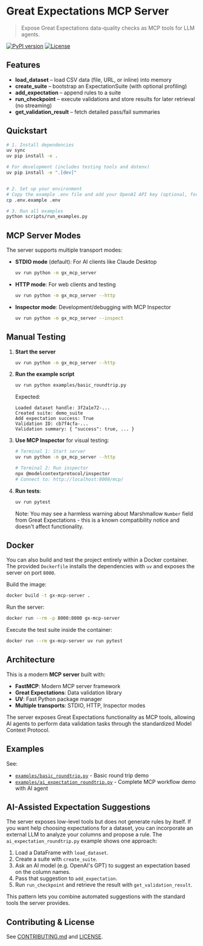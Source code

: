 # Great Expectations MCP Server

> Expose Great Expectations data-quality checks as MCP tools for LLM agents.

[![PyPI version](https://img.shields.io/pypi/v/gx-mcp-server)](https://pypi.org/project/gx-mcp-server)
[![License](https://img.shields.io/github/license/davidf9999/gx-mcp-server)](LICENSE)

## Features

- **load_dataset** – load CSV data (file, URL, or inline) into memory  
- **create_suite** – bootstrap an ExpectationSuite (with optional profiling)  
- **add_expectation** – append rules to a suite  
- **run_checkpoint** – execute validations and store results for later retrieval (no streaming)
- **get_validation_result** – fetch detailed pass/fail summaries  

## Quickstart

```bash
# 1. Install dependencies
uv sync
uv pip install -e .

# For development (includes testing tools and dotenv)
uv pip install -e ".[dev]"


# 2. Set up your environment
# Copy the example .env file and add your OpenAI API key (optional, for the AI example)
cp .env.example .env

# 3. Run all examples
python scripts/run_examples.py
```

## MCP Server Modes

The server supports multiple transport modes:

- **STDIO mode** (default): For AI clients like Claude Desktop
  ```bash
  uv run python -m gx_mcp_server
  ```

- **HTTP mode**: For web clients and testing
  ```bash
  uv run python -m gx_mcp_server --http
  ```

- **Inspector mode**: Development/debugging with MCP Inspector
  ```bash
  uv run python -m gx_mcp_server --inspect
  ```

## Manual Testing

1. **Start the server**
   ```bash
   uv run python -m gx_mcp_server --http
   ```

2. **Run the example script**
   ```bash
   uv run python examples/basic_roundtrip.py
   ```

   Expected:
   ```
   Loaded dataset handle: 3f2a1e72-...
   Created suite: demo_suite
   Add expectation success: True
   Validation ID: cb7f4cfa-...
   Validation summary: { "success": true, ... }
   ```

3. **Use MCP Inspector** for visual testing:
   ```bash
   # Terminal 1: Start server
   uv run python -m gx_mcp_server --http
   
   # Terminal 2: Run inspector
   npx @modelcontextprotocol/inspector
   # Connect to: http://localhost:8000/mcp/
   ```

4. **Run tests**:
   ```bash
   uv run pytest
   ```

   Note: You may see a harmless warning about Marshmallow `Number` field from Great Expectations - this is a known compatibility notice and doesn't affect functionality.

## Docker

You can also build and test the project entirely within a Docker container. The provided `Dockerfile` installs the dependencies with `uv` and exposes the server on port `8000`.

Build the image:

```bash
docker build -t gx-mcp-server .
```

Run the server:

```bash
docker run --rm -p 8000:8000 gx-mcp-server
```

Execute the test suite inside the container:

```bash
docker run --rm gx-mcp-server uv run pytest
```

## Architecture

This is a modern **MCP server** built with:

- **FastMCP**: Modern MCP server framework
- **Great Expectations**: Data validation library  
- **UV**: Fast Python package manager
- **Multiple transports**: STDIO, HTTP, Inspector modes

The server exposes Great Expectations functionality as MCP tools, allowing AI agents to perform data validation tasks through the standardized Model Context Protocol.

## Examples

See:
- [`examples/basic_roundtrip.py`](examples/basic_roundtrip.py) - Basic round trip demo
- [`examples/ai_expectation_roundtrip.py`](examples/ai_expectation_roundtrip.py) - Complete MCP workflow demo with AI agent

## AI-Assisted Expectation Suggestions

The server exposes low-level tools but does not generate rules by itself. If you
want help choosing expectations for a dataset, you can incorporate an external
LLM to analyze your columns and propose a rule. The
`ai_expectation_roundtrip.py` example shows one approach:

1. Load a DataFrame with `load_dataset`.
2. Create a suite with `create_suite`.
3. Ask an AI model (e.g. OpenAI's GPT) to suggest an expectation based on the
   column names.
4. Pass that suggestion to `add_expectation`.
5. Run `run_checkpoint` and retrieve the result with `get_validation_result`.

This pattern lets you combine automated suggestions with the standard tools the
server provides.

## Contributing & License

See [CONTRIBUTING.md](CONTRIBUTING.md) and [LICENSE](LICENSE).
